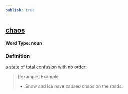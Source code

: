 ```yaml
---
publish: true
---
```

## [chaos](https://dictionary.cambridge.org/dictionary/english/chaos)

#### Word Type: noun
### Definition
a state of total confusion with no order:

>[!example] Example
> - Snow and ice have caused chaos on the roads.
